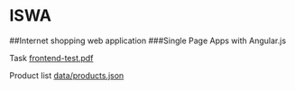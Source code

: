 # ISWA
##Internet shopping web application
###Single Page Apps with Angular.js

Task [frontend-test.pdf](https://github.com/vinilzen/iswa/blob/master/frontend-test.pdf)

Product list [data/products.json](https://github.com/vinilzen/iswa/blob/master/data/products.json)

